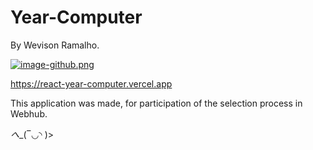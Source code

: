 # Year-Computer
By Wevison Ramalho.

[![image-github.png](https://i.postimg.cc/KjNzYdfx/image-github.png)](https://postimg.cc/H8rHZvFh)

https://react-year-computer.vercel.app

This application was made, for participation of the selection process in Webhub.

_へ__(‾◡◝ )>
